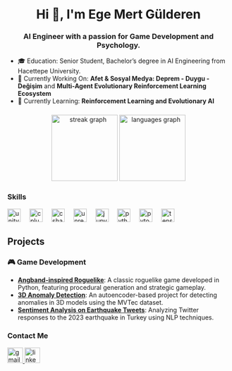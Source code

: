 <h1 align="center">Hi 👋, I'm Ege Mert Gülderen</h1>
<h3 align="center">AI Engineer with a passion for Game Development and Psychology.</h3>


- 🎓 Education: Senior Student, Bachelor’s degree in AI Engineering from Hacettepe University.</td>
- 🔭 Currently Working On: <strong>Afet & Sosyal Medya: Deprem - Duygu - Değişim</strong> and <strong>Multi-Agent Evolutionary Reinforcement Learning Ecosystem</strong></td>
- 🌱 Currently Learning: <strong>Reinforcement Learning and Evolutionary AI</strong></td>



###

<div align="center">
  <img src="https://streak-stats.demolab.com?user=egemertgulderen&locale=en&mode=daily&theme=dracula&hide_border=false&border_radius=5" height="150" alt="streak graph"  />
  <img src="https://github-readme-stats.vercel.app/api/top-langs?username=egemertgulderen&locale=en&hide_title=false&layout=compact&card_width=320&langs_count=5&theme=dracula&hide_border=false" height="150" alt="languages graph"  />
</div>

### Skills

<div align="left">
  <img src="https://img.shields.io/badge/Unity-FFFFFF?logo=unity&logoColor=black&style=for-the-badge" height="30" alt="unity logo"  />
  <img width="12" />
  <img src="https://img.shields.io/badge/C++-00599C?logo=cplusplus&logoColor=white&style=for-the-badge" height="30" alt="cplusplus logo"  />
  <img width="12" />
  <img src="https://img.shields.io/badge/C Sharp-239120?logo=csharp&logoColor=white&style=for-the-badge" height="30" alt="csharp logo"  />
  <img width="12" />
  <img src="https://img.shields.io/badge/Unreal Engine-0E1128?logo=unrealengine&logoColor=white&style=for-the-badge" height="30" alt="unrealengine logo"  />
  <img width="12" />
  <img src="https://img.shields.io/badge/Jupyter-F37626?logo=jupyter&logoColor=black&style=for-the-badge" height="30" alt="jupyter logo"  />
  <img width="12" />
  <img src="https://img.shields.io/badge/Python-3776AB?logo=python&logoColor=white&style=for-the-badge" height="30" alt="python logo"  />
  <img width="12" />
  <img src="https://img.shields.io/badge/PyTorch-EE4C2C?logo=pytorch&logoColor=white&style=for-the-badge" height="30" alt="pytorch logo"  />
  <img width="12" />
  <img src="https://img.shields.io/badge/TensorFlow-FF6F00?logo=tensorflow&logoColor=black&style=for-the-badge" height="30" alt="tensorflow logo"  />
</div>


## Projects
### 🎮 Game Development
- **[Angband-inspired Roguelike](https://github.com/egemertgulderen/PythonRoguelike)**: A classic roguelike game developed in Python, featuring procedural generation and strategic gameplay.
- **[3D Anomaly Detection](https://github.com/your-3d-anomaly-detection-repo)**: An autoencoder-based project for detecting anomalies in 3D models using the MVTec dataset.
- **[Sentiment Analysis on Earthquake Tweets](https://github.com/your-sentiment-analysis-repo)**: Analyzing Twitter responses to the 2023 earthquake in Turkey using NLP techniques.

### Contact Me

<div align="left">
  <a href="egemertgulderen@gmail.com" target="_blank">
    <img src="https://img.shields.io/static/v1?message=Gmail&logo=gmail&label=&color=D14836&logoColor=white&labelColor=&style=for-the-badge" height="35" alt="gmail logo"  />
  </a>
  <a href="https://www.linkedin.com/in/egemertgülderen/" target="_blank">
    <img src="https://img.shields.io/static/v1?message=LinkedIn&logo=linkedin&label=&color=0077B5&logoColor=white&labelColor=&style=for-the-badge" height="35" alt="linkedin logo"  />
  </a>
</div>



